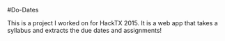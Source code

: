 #Do-Dates

This is a project I worked on for HackTX 2015. It is a web app that takes a syllabus and extracts the due dates and assignments!
